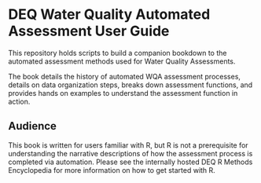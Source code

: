# DEQ Water Quality Automated Assessment User Guide

This repository holds scripts to build a companion bookdown to the automated assessment methods used for Water Quality Assessments. 

The book details the history of automated WQA assessment processes, details on data organization steps, breaks down assessment functions, and provides hands on examples to understand the assessment function in action. 

## Audience

This book is written for users familiar with R, but R is not a prerequisite for understanding the narrative descriptions of how the assessment process is completed via automation. Please see the internally hosted DEQ R Methods Encyclopedia for more information on how to get started with R. 